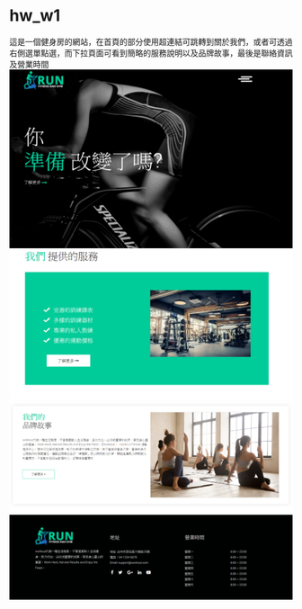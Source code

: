 # hw_w1
這是一個健身房的網站，在首頁的部分使用超連結可跳轉到關於我們，或者可透過右側選單點選，而下拉頁面可看到簡略的服務說明以及品牌故事，最後是聯絡資訊及營業時間
![image](https://github.com/alanwang1207/hw_w1/blob/master/image.png)
![image](https://github.com/alanwang1207/hw_w1/blob/master/image1.png)
![image](https://github.com/alanwang1207/hw_w1/blob/master/image2.png)
![image](https://github.com/alanwang1207/hw_w1/blob/master/image3.png)
